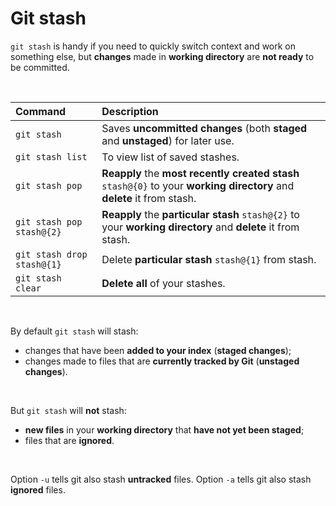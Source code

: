 # Git stash
`git stash` is handy if you need to quickly switch context and work on something else, but **changes** made in **working directory** are **not ready** to be committed.

<br>

|Command|Description|
|:------|:----------|
|`git stash`|Saves **uncommitted changes** (both **staged** and **unstaged**) for later use.|
|`git stash list`|To view list of saved stashes.|
|`git stash pop`|**Reapply** the **most recently created stash** `stash@{0}` to your **working directory** and **delete** it from stash.|
|`git stash pop stash@{2}`|**Reapply** the **particular stash** `stash@{2}` to your **working directory** and **delete** it from stash.|
|`git stash drop stash@{1}`|Delete **particular stash** `stash@{1}` from stash.|
|`git stash clear`|**Delete all** of your stashes.|

<br>

By default `git stash` will stash:
- changes that have been **added to your index** (**staged changes**);
- changes made to files that are **currently tracked by Git** (**unstaged changes**).

<br>

But `git stash` will **not** stash:
- **new files** in your **working directory** that **have not yet been staged**;
- files that are **ignored**.

<br>

Option `-u` tells git also stash **untracked** files.
Option `-a` tells git also stash **ignored** files.
